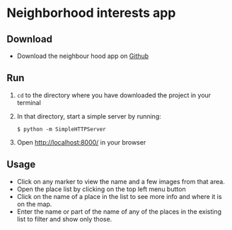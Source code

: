 # Neighborhood interests app

## Download

- Download the neighbour hood app on [Github](https://github.com/choncou/udacity_neighborhood_app)

## Run

1) `cd` to the directory where you have downloaded the project in your terminal

2) In that directory, start a simple server by running:
    ```
    $ python -m SimpleHTTPServer
    ```

3) Open [http://localhost:8000/](http://localhost:8000/) in your browser

## Usage

- Click on any marker to view the name and a few images from that area.
- Open the place list by clicking on the top left menu button
- Click on the name of a place in the list to see more info and where it is on the map.
- Enter the name or part of the name of any of the places in the existing list to filter and show only those.